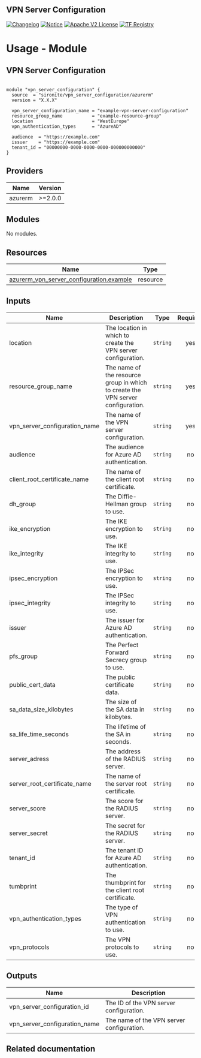 <!-- BEGIN_TF_DOCS -->
 ## VPN Server Configuration
[![Changelog](https://img.shields.io/badge/changelog-release-green.svg)](Invullen) [![Notice](https://img.shields.io/badge/notice-copyright-yellow.svg)](NOTICE) [![Apache V2 License](https://img.shields.io/badge/license-Apache%20V2-orange.svg)](LICENSE) [![TF Registry](https://img.shields.io/badge/terraform-registry-blue.svg)](https://registry.terraform.io/providers/hashicorp/azurerm/latest/docs/resources/vpn_server_configuration)

# Usage - Module

## VPN Server Configuration

```hcl

module "vpn_server_configuration" {
  source  = "sironite/vpn_server_configuration/azurerm"
  version = "X.X.X"

  vpn_server_configuration_name = "example-vpn-server-configuration"
  resource_group_name           = "example-resource-group"
  location                      = "WestEurope"
  vpn_authentication_types      = "AzureAD"

  audience  = "https://example.com"
  issuer    = "https://example.com"
  tenant_id = "00000000-0000-0000-0000-000000000000"
}

```

## Providers

| Name | Version |
|------|---------|
| azurerm | >=2.0.0 |

## Modules

No modules.

## Resources

| Name | Type |
|------|------|
| [azurerm_vpn_server_configuration.example](https://registry.terraform.io/providers/hashicorp/azurerm/latest/docs/resources/vpn_server_configuration) | resource |

## Inputs

| Name | Description | Type | Required |
|------|-------------|------|:--------:|
| location | The location in which to create the VPN server configuration. | `string` | yes |
| resource\_group\_name | The name of the resource group in which to create the VPN server configuration. | `string` | yes |
| vpn\_server\_configuration\_name | The name of the VPN server configuration. | `string` | yes |
| audience | The audience for Azure AD authentication. | `string` | no |
| client\_root\_certificate\_name | The name of the client root certificate. | `string` | no |
| dh\_group | The Diffie-Hellman group to use. | `string` | no |
| ike\_encryption | The IKE encryption to use. | `string` | no |
| ike\_integrity | The IKE integrity to use. | `string` | no |
| ipsec\_encryption | The IPSec encryption to use. | `string` | no |
| ipsec\_integrity | The IPSec integrity to use. | `string` | no |
| issuer | The issuer for Azure AD authentication. | `string` | no |
| pfs\_group | The Perfect Forward Secrecy group to use. | `string` | no |
| public\_cert\_data | The public certificate data. | `string` | no |
| sa\_data\_size\_kilobytes | The size of the SA data in kilobytes. | `string` | no |
| sa\_life\_time\_seconds | The lifetime of the SA in seconds. | `string` | no |
| server\_adress | The address of the RADIUS server. | `string` | no |
| server\_root\_certificate\_name | The name of the server root certificate. | `string` | no |
| server\_score | The score for the RADIUS server. | `string` | no |
| server\_secret | The secret for the RADIUS server. | `string` | no |
| tenant\_id | The tenant ID for Azure AD authentication. | `string` | no |
| tumbprint | The thumbprint for the client root certificate. | `string` | no |
| vpn\_authentication\_types | The type of VPN authentication to use. | `string` | no |
| vpn\_protocols | The VPN protocols to use. | `string` | no |

## Outputs

| Name | Description |
|------|-------------|
| vpn\_server\_configuration\_id | The ID of the VPN server configuration. |
| vpn\_server\_configuration\_name | The name of the VPN server configuration. |

## Related documentation
<!-- END_TF_DOCS -->